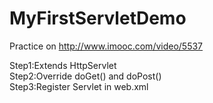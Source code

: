 # MyFirstServletDemo
Practice on http://www.imooc.com/video/5537

Step1:Extends HttpServlet  
Step2:Override doGet() and doPost()   
Step3:Register Servlet in web.xml
